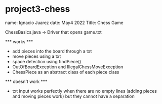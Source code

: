 # project3-chess

name: Ignacio Juarez
date: May4 2022
Title: Chess Game

ChessBasics.java -> Driver that opens game.txt

*** works ***

- add pieces into the board through a txt
- move pieces using a txt
- space detection using findPiece()
- OutOfBoardException and IllegalChessMoveException
- ChessPiece as an abstract class of each piece class

*** doesn't work ***

- txt input works perfectly when there are no empty lines (adding pieces and moving pieces work) but they cannot have a separation

 

